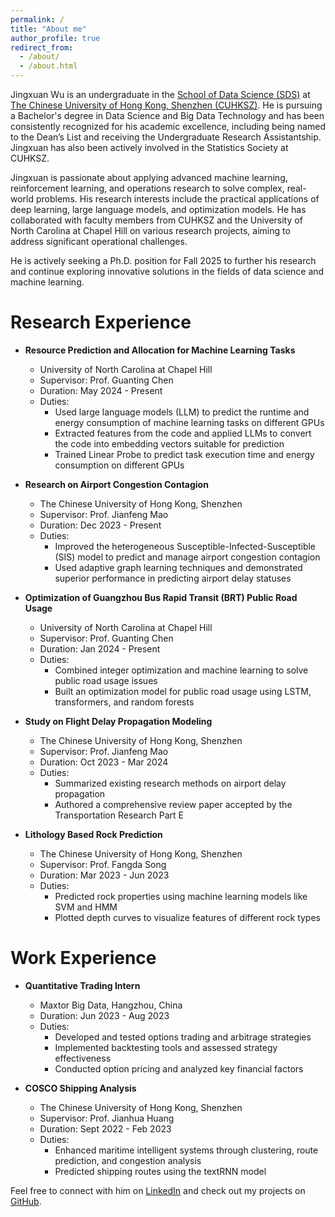```yaml
---
permalink: /
title: "About me"
author_profile: true
redirect_from: 
  - /about/
  - /about.html
---
```


Jingxuan Wu is an undergraduate in the [School of Data Science (SDS)](https://sds.cuhk.edu.cn/en) at [The Chinese University of Hong Kong, Shenzhen (CUHKSZ)](https://www.cuhk.edu.cn/en). He is pursuing a Bachelor's degree in Data Science and Big Data Technology and has been consistently recognized for his academic excellence, including being named to the Dean’s List and receiving the Undergraduate Research Assistantship. Jingxuan has also been actively involved in the Statistics Society at CUHKSZ.

Jingxuan is passionate about applying advanced machine learning, reinforcement learning, and operations research to solve complex, real-world problems. His research interests include the practical applications of deep learning, large language models, and optimization models. He has collaborated with faculty members from CUHKSZ and the University of North Carolina at Chapel Hill on various research projects, aiming to address significant operational challenges.

He is actively seeking a Ph.D. position for Fall 2025 to further his research and continue exploring innovative solutions in the fields of data science and machine learning.

Research Experience
======
* **Resource Prediction and Allocation for Machine Learning Tasks**
  * University of North Carolina at Chapel Hill
  * Supervisor: Prof. Guanting Chen
  * Duration: May 2024 - Present
  * Duties:
    * Used large language models (LLM) to predict the runtime and energy consumption of machine learning tasks on different GPUs
    * Extracted features from the code and applied LLMs to convert the code into embedding vectors suitable for prediction
    * Trained Linear Probe to predict task execution time and energy consumption on different GPUs

* **Research on Airport Congestion Contagion**
  * The Chinese University of Hong Kong, Shenzhen
  * Supervisor: Prof. Jianfeng Mao
  * Duration: Dec 2023 - Present
  * Duties:
    * Improved the heterogeneous Susceptible-Infected-Susceptible (SIS) model to predict and manage airport congestion contagion
    * Used adaptive graph learning techniques and demonstrated superior performance in predicting airport delay statuses

* **Optimization of Guangzhou Bus Rapid Transit (BRT) Public Road Usage**
  * University of North Carolina at Chapel Hill
  * Supervisor: Prof. Guanting Chen
  * Duration: Jan 2024 - Present
  * Duties:
    * Combined integer optimization and machine learning to solve public road usage issues
    * Built an optimization model for public road usage using LSTM, transformers, and random forests

* **Study on Flight Delay Propagation Modeling**
  * The Chinese University of Hong Kong, Shenzhen
  * Supervisor: Prof. Jianfeng Mao
  * Duration: Oct 2023 - Mar 2024
  * Duties:
    * Summarized existing research methods on airport delay propagation
    * Authored a comprehensive review paper accepted by the Transportation Research Part E

* **Lithology Based Rock Prediction**
  * The Chinese University of Hong Kong, Shenzhen
  * Supervisor: Prof. Fangda Song
  * Duration: Mar 2023 - Jun 2023
  * Duties:
    * Predicted rock properties using machine learning models like SVM and HMM
    * Plotted depth curves to visualize features of different rock types

Work Experience
======
* **Quantitative Trading Intern**
  * Maxtor Big Data, Hangzhou, China
  * Duration: Jun 2023 - Aug 2023
  * Duties:
    * Developed and tested options trading and arbitrage strategies
    * Implemented backtesting tools and assessed strategy effectiveness
    * Conducted option pricing and analyzed key financial factors

* **COSCO Shipping Analysis**
  * The Chinese University of Hong Kong, Shenzhen
  * Supervisor: Prof. Jianhua Huang
  * Duration: Sept 2022 - Feb 2023
  * Duties:
    * Enhanced maritime intelligent systems through clustering, route prediction, and congestion analysis
    * Predicted shipping routes using the textRNN model

Feel free to connect with him on [LinkedIn](https://www.linkedin.com/in/jingxuan-wu-877397287/) and check out my projects on [GitHub](http://github.com/Johnny221B).
